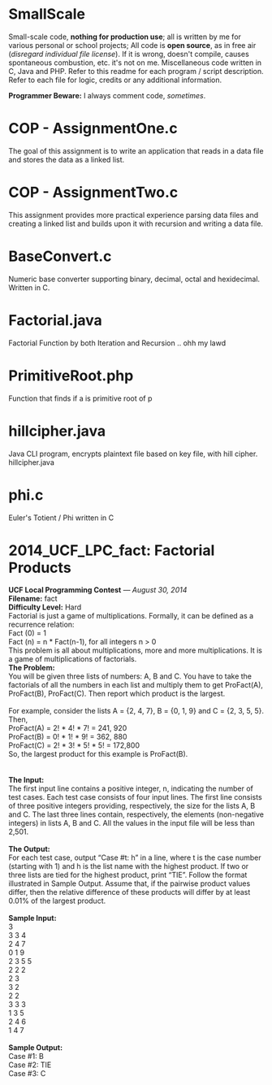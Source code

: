 # SmallScale
Small-scale code, **nothing for production use**; all is written by me for various personal or school projects; All code is **open source**, as in free air (*disregard individual file license*). If it is wrong, doesn't compile, causes spontaneous combustion, etc. it's not on me. Miscellaneous code written in C, Java and PHP. Refer to this readme for each program / script description. Refer to each file for logic, credits or any additional information.

**Programmer Beware:** I always comment code, *sometimes*.

# COP - AssignmentOne.c
The goal of this assignment is to write an application that reads in a data file and stores the data as a linked list.

# COP - AssignmentTwo.c
This assignment provides more practical experience parsing data files and creating a linked list and builds upon it with recursion and writing a data file.

# BaseConvert.c
Numeric base converter supporting binary, decimal, octal and hexidecimal. Written in C.

# Factorial.java
Factorial Function by both Iteration and Recursion .. ohh my lawd 

# PrimitiveRoot.php
Function that finds if a is primitive root of p

# hillcipher.java
Java CLI program, encrypts plaintext file based on key file, with hill cipher.
hillcipher.java <keyfilepath> <plaintextfilepath>

# phi.c
Euler's Totient / Phi written in C

# 2014_UCF_LPC_fact: Factorial Products
  **UCF Local Programming Contest** — *August 30, 2014*<br />
  **Filename:** fact<br />
  **Difficulty Level:** Hard<br />
  Factorial is just a game of multiplications. Formally, it can be defined as a recurrence relation:<br />
      Fact (0) = 1<br />
      Fact (n) = n * Fact(n-1), for all integers n > 0<br />
    This problem is all about multiplications, more and more multiplications. It is a game of
    multiplications of factorials.<br />
  **The Problem:**<br />
   You will be given three lists of numbers: A, B and C. You have to take the factorials of all the
    numbers in each list and multiply them to get ProFact(A), ProFact(B), ProFact(C). Then report
    which product is the largest.<br /><br />
    For example, consider the lists A = {2, 4, 7}, B = {0, 1, 9} and C = {2, 3, 5, 5}. Then,<br />
      ProFact(A) = 2! * 4! * 7! = 241, 920<br />
      ProFact(B) = 0! * 1! * 9! = 362, 880<br />
      ProFact(C) = 2! * 3! * 5! * 5! = 172,800<br />
    So, the largest product for this example is ProFact(B).<br /><br /><br />
  **The Input:**<br />
    The first input line contains a positive integer, n, indicating the number of test cases. Each test
    case consists of four input lines. The first line consists of three positive integers providing,
    respectively, the size for the lists A, B and C. The last three lines contain, respectively, the
    elements (non-negative integers) in lists A, B and C.
    All the values in the input file will be less than 2,501.<br /><br />
  **The Output:**<br />
    For each test case, output “Case #t: h” in a line, where t is the case number (starting with 1)
    and h is the list name with the highest product. If two or three lists are tied for the highest product,
    print “TIE”. Follow the format illustrated in Sample Output.
    Assume that, if the pairwise product values differ, then the relative difference of these products
    will differ by at least 0.01% of the largest product.<br /><br />
  **Sample Input:**<br />
    3<br />
    3 3 4<br />
    2 4 7<br />
    0 1 9<br />
    2 3 5 5<br />
    2 2 2<br />
    2 3<br />
    3 2<br />
    2 2<br />
    3 3 3<br />
    1 3 5<br />
    2 4 6<br />
    1 4 7<br /><br />
  **Sample Output:**<br />
    Case #1: B<br />
    Case #2: TIE<br />
    Case #3: C<br />

